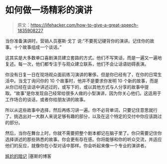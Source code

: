 # 如何做一场精彩的演讲

> 原文：<https://lifehacker.com/how-to-give-a-great-speech-1835908227>

当你准备演讲时，营销人员塞斯·戈丁 说:“不要死记硬背你的演讲。记住你的故事。十个故事组成一个谈话。”



这其实是大多数单口喜剧演员建立套路的方式。他们不写笑话，而是一遍又一遍地复述。每一次，他们都专注于与观众建立联系，他们不会让话语妨碍表演。

你没有日复一日在现场观众面前练习演讲的奢侈。但是你已经有了，在你的日常生活中。当戈丁询问你的 10 个故事时，他并不是要求你发明 10 个新的故事，而是从你已经在谈话中讲述过的，或写下的，或以其他方式与人分享的故事中提取。“故事”是你发现自己经常给很多人做的小型演讲，因为你关心他们。这适用于工作场合的谈话，或者你给朋友讲的故事。

所以从这些故事中选择，然后再练习讲一遍。你不必背单词，只要记住意思就行了。挑选出对一大群人来说足够有趣的部分，以及在这个特定的交付中你应该跳过的部分。

然后，当你在舞台上时，你就不需要把整个剧本都记在脑子里了。你只需要记住你选择讲述的那些熟悉的故事。你会更有存在感。你将能够和你的听众交流，并适应他们的反应，就像你在小型对话中那样。你会听起来像一个专业的演讲者。

[尴尬的暗记](https://seths.blog/2019/06/awkward-memorization/) |塞斯的博客